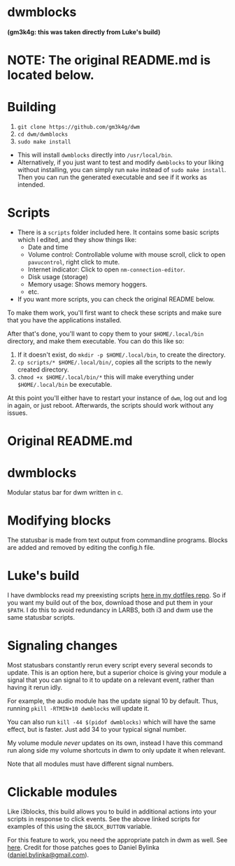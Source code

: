 # dwmblocks
#### (gm3k4g: this was taken directly from Luke's build)

 NOTE: The original README.md is located below.
==========================

# Building

1. `git clone https://github.com/gm3k4g/dwm`
2. `cd dwm/dwmblocks`
3. `sudo make install`

- This will install `dwmblocks` directly into `/usr/local/bin`.
- Alternatively, if you just want to test and modify `dwmblocks` to your liking without installing, you can simply run `make` instead of `sudo make install`. Then you can run the generated executable and see if it works as intended.

# Scripts

- There is a `scripts` folder included here. It contains some basic scripts which I edited, and they show things like:
	- Date and time
	- Volume control: Controllable volume with mouse scroll, click to open `pavucontrol`, right click to mute.
	- Internet indicator: Click to open `nm-connection-editor`.
	- Disk usage (storage)
	- Memory usage: Shows memory hoggers.
	- etc.
- If you want more scripts, you can check the original README below.

To make them work, you'll first want to check these scripts and make sure that you have the applications installed.

After that's done, you'll want to copy them to your `$HOME/.local/bin` directory, and make them executable. You can do this like so:

1. If it doesn't exist, do `mkdir -p $HOME/.local/bin`, to create the directory.
2. `cp scripts/* $HOME/.local/bin/`, copies all the scripts to the newly created directory.
3. `chmod +x $HOME/.local/bin/*` this will make everything under `$HOME/.local/bin` be executable.

At this point you'll either have to restart your instance of `dwm`, log out and log in again, or just reboot. Afterwards, the scripts should work without any issues.

 Original README.md
==========================

# dwmblocks

Modular status bar for dwm written in c.

# Modifying blocks

The statusbar is made from text output from commandline programs.  Blocks are
added and removed by editing the config.h file.

# Luke's build

I have dwmblocks read my preexisting scripts
[here in my dotfiles repo](https://github.com/LukeSmithxyz/voidrice/tree/master/.local/bin/statusbar).
So if you want my build out of the box, download those and put them in your
`$PATH`. I do this to avoid redundancy in LARBS, both i3 and dwm use the same
statusbar scripts.

# Signaling changes

Most statusbars constantly rerun every script every several seconds to update.
This is an option here, but a superior choice is giving your module a signal
that you can signal to it to update on a relevant event, rather than having it
rerun idly.

For example, the audio module has the update signal 10 by default.  Thus,
running `pkill -RTMIN+10 dwmblocks` will update it.

You can also run `kill -44 $(pidof dwmblocks)` which will have the same effect,
but is faster.  Just add 34 to your typical signal number.

My volume module *never* updates on its own, instead I have this command run
along side my volume shortcuts in dwm to only update it when relevant.

Note that all modules must have different signal numbers.

# Clickable modules

Like i3blocks, this build allows you to build in additional actions into your
scripts in response to click events.  See the above linked scripts for examples
of this using the `$BLOCK_BUTTON` variable.

For this feature to work, you need the appropriate patch in dwm as well. See
[here](https://dwm.suckless.org/patches/statuscmd/).
Credit for those patches goes to Daniel Bylinka (daniel.bylinka@gmail.com).
